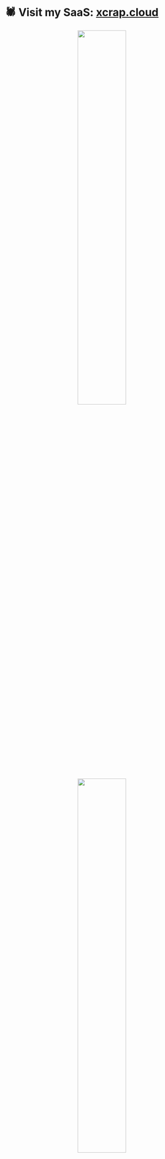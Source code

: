 # 🕷️ Visit my SaaS: [xcrap.cloud](https://xcrap.cloud)
<div align="center">
  <img height="50%" width="auto" src ="https://github-readme-stats.vercel.app/api?username=marcuth&show_icons=true&count_private=true&theme=darcula&hide_border=true&hide=issues,contribs&bg_color=00000000">
  <img height="50%" width="auto" src ="https://github-readme-stats.vercel.app/api/top-langs/?username=marcuth&layout=compact&hide_border=true&theme=darcula&bg_color=00000000&langs_count=6&hide=jupyter%20notebook,tex,css,scss,html,ejs">
<!--   <img src ="https://github-readme-streak-stats.herokuapp.com?user=marcuth&theme=darcula&hide_border=true&background=FFFFFF00"> -->
  <br>
  <br>
  <br>
  <img src="https://profile-counter.glitch.me/marcuth/count.svg" alt="visitor count">
  <br>
  <br>
  <div id="badges">
</div>
</div>
